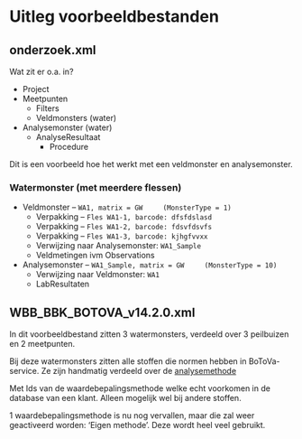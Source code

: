 # Uitleg voorbeeldbestanden

## onderzoek.xml
Wat zit er o.a. in?
- Project
- Meetpunten
    - Filters
    - Veldmonsters (water)
- Analysemonster (water)
    - AnalyseResultaat
        - Procedure

Dit is een voorbeeld hoe het werkt met een veldmonster en analysemonster.

### Watermonster (met meerdere flessen)

- Veldmonster – ``WA1, matrix = GW     (MonsterType = 1)``			
    - Verpakking – ``Fles WA1-1, barcode: dfsfdslasd``				
    - Verpakking – ``Fles WA1-2, barcode: fdsvfdsvfs``				
    - Verpakking – ``Fles WA1-3, barcode: kjhgfvvxx``				
    - Verwijzing naar Analysemonster: ``WA1_Sample``
    - Veldmetingen ivm Observations
- Analysemonster – ``WA1_Sample, matrix = GW     (MonsterType = 10)``	
    - Verwijzing naar Veldmonster: ``WA1``
    - LabResultaten

## WBB_BBK_BOTOVA_v14.2.0.xml
In dit voorbeeldbestand zitten 3 watermonsters, verdeeld over 3 peilbuizen en 2 meetpunten.

Bij deze watermonsters zitten alle stoffen die normen hebben in BoToVa-service. Ze zijn handmatig verdeeld over de [analysemethode](https://codes.sikb.nl/0101/IMMetingen/Waardebepalingsmethode.xml)

Met Ids van de waardebepalingsmethode welke echt voorkomen in de database van een klant. Alleen mogelijk wel bij andere stoffen.

1 waardebepalingsmethode is nu nog vervallen, maar die zal weer geactiveerd worden: ‘Eigen methode’. Deze wordt heel veel gebruikt.
